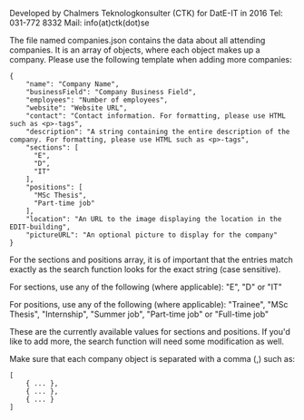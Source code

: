 Developed by Chalmers Teknologkonsulter (CTK) for DatE-IT in 2016
Tel: 031-772 8332
Mail: info(at)ctk(dot)se


The file named companies.json contains the data about all attending companies. It is an array of objects, where each object makes up a company.
Please use the following template when adding more companies:

    {
        "name": "Company Name",
        "businessField": "Company Business Field",
        "employees": "Number of employees",
        "website": "Website URL",
        "contact": "Contact information. For formatting, please use HTML such as <p>-tags",
        "description": "A string containing the entire description of the company. For formatting, please use HTML such as <p>-tags",
        "sections": [
          "E",
          "D",
          "IT"
        ],
        "positions": [
          "MSc Thesis",
          "Part-time job"
        ],
        "location": "An URL to the image displaying the location in the EDIT-building",
        "pictureURL": "An optional picture to display for the company"
    }
    
For the sections and positions array, it is of important that the entries match exactly as the search function looks for the exact string (case sensitive).

For sections, use any of the following (where applicable):
"E", "D" or "IT"

For positions, use any of the following (where applicable):
"Trainee", "MSc Thesis", "Internship", "Summer job", "Part-time job" or "Full-time job"
 
These are the currently available values for sections and positions. If you'd like to add more, the search function will need some modification as well. 

Make sure that each company object is separated with a comma (,) such as:

<!-- companies.json -->
    [ 
        { ... },
        { ... },
        { ... } 
    ]

